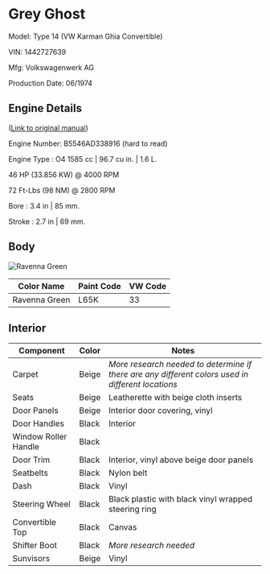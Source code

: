 # Grey Ghost

Model: Type 14 (VW Karman Ghia Convertible)

VIN: 1442727639

Mfg: Volkswagenwerk AG

Production Date: 06/1974

## Engine Details
([Link to original manual](http://www.thesamba.com/vw/archives/manuals/74ghia/page54.jpg))

Engine Number: B5546AD338916 (hard to read)

Engine Type : O4 1585 cc | 96.7 cu in. | 1.6 L.

46 HP (33.856 KW) @ 4000 RPM

72 Ft-Lbs (98 NM) @ 2800 RPM

Bore : 3.4 in | 85 mm. 

Stroke : 2.7 in | 69 mm. 

## Body

![Ravenna Green](https://s31.postimg.org/r4oai0w6j/65k_limegreen.gif)

**Color Name** | **Paint Code** | **VW Code**
---------------|----------------|--------------
Ravenna Green | L65K | 33

## Interior

**Component** | **Color** | **Notes**
--------------|-----------|------------
Carpet | Beige | _More research needed to determine if there are any different colors used in different locations_
Seats | Beige | Leatherette with beige cloth inserts
Door Panels | Beige | Interior door covering, vinyl
Door Handles | Black | Interior
Window Roller Handle | Black |
Door Trim | Black | Interior, vinyl above beige door panels
Seatbelts | Black | Nylon belt
Dash | Black | Vinyl
Steering Wheel | Black | Black plastic with black vinyl wrapped steering ring
Convertible Top | Black | Canvas
Shifter Boot | Black | _More research needed_
Sunvisors | Beige | Vinyl
